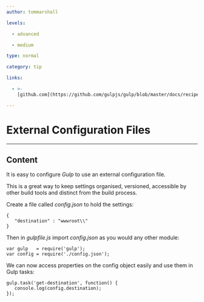 ```yaml
---
author: tommarshall

levels:

  - advanced

  - medium

type: normal

category: tip

links:

  - >-
    [github.com](https://github.com/gulpjs/gulp/blob/master/docs/recipes/using-external-config-file.md){website}

---
```


# External Configuration Files

---

## Content

It is easy to configure _Gulp_ to use an external configuration file.

This is a great way to keep settings organised, versioned, accessible by other build tools and distinct from the build process.

Create a file called _config.json_ to hold the settings:

```
{
   "destination" : "wwwroot\\"
}
```

Then in _gulpfile.js_ import _config.json_ as you would any other module:

```
var gulp   = require('gulp');
var config = require('./config.json');
```

We can now access properties on the config object easily and use them in Gulp tasks:

```
gulp.task('get-destination', function() {
   console.log(config.destination);
});
```

